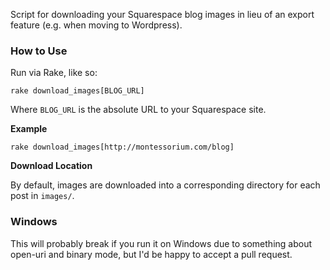 Script for downloading your Squarespace blog images in lieu of an export feature (e.g. when moving to Wordpress).

### How to Use

Run via Rake, like so:

    rake download_images[BLOG_URL]

Where `BLOG_URL` is the absolute URL to your Squarespace site.

**Example**

    rake download_images[http://montessorium.com/blog]

**Download Location**

By default, images are downloaded into a corresponding directory for each post in `images/`.

### Windows

This will probably break if you run it on Windows due to something about open-uri and binary mode, but I'd be happy to accept a pull request.
